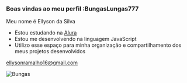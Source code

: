 ### Boas vindas ao meu perfil :BungasLungas777

Meu nome é Ellyson da Silva

- Estou estudando na [Alura](https://www.alura.com.br)
- Estou me desenvolvendo na linguagem JavaScript
- Utilizo esse espaço para minha organização e compartilhamento dos meus projetos desenvolvidos

ellysonramalho16@gmail.com

![Bungas](https://media1.tenor.com/m/tFIL3ypwCR4AAAAd/bungas-kleberiano.gif)
